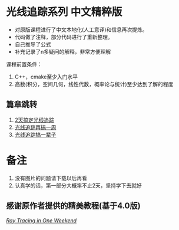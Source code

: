 # 光线追踪系列 中文精粹版

- 对原版课程进行了中文本地化(人工意译)和信息再次提炼。
- 代码做了注释，部分代码进行了重新整理。
- 自己推导了公式
- 补充记录了n多疑问的解释，非常方便理解

课程前置条件：
1. C++，cmake至少入门水平
2. 高数(积分，空间几何，线性代数，概率论与统计)至少达到了解的程度

## 篇章跳转
1. [2天搞定光线追踪](./RayTracingInOneWeekend/summary.md)
2. [光线追踪再搞一周](./RayTracingTheNextWeek/summary.md)
3. [光线追踪搞一辈子](./RayTracingTheRestOfYourLife/summary.md)

# 备注

1. 没有图片的问题请下载以后再看
2. 认真学的话，第一部分大概率不止2天，坚持学下去就好


## 感谢原作者提供的精美教程(基于4.0版)
[_Ray Tracing in One Weekend_](https://raytracing.github.io/books/RayTracingInOneWeekend.html)